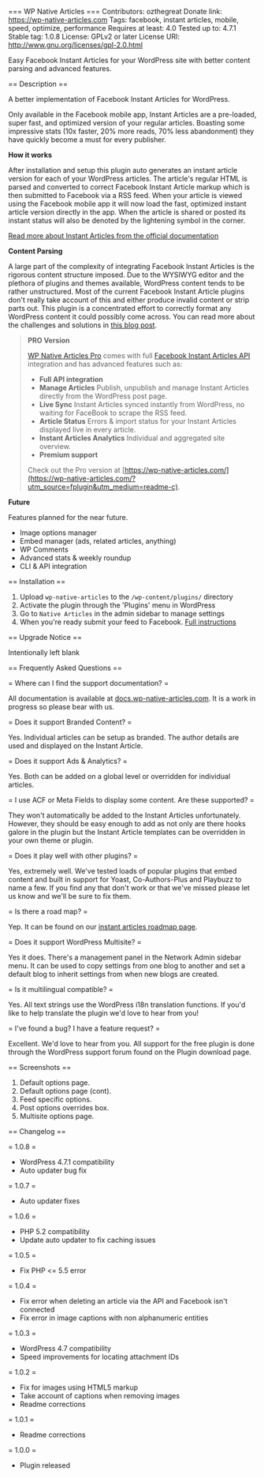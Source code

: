 === WP Native Articles ===
Contributors: ozthegreat
Donate link: https://wp-native-articles.com
Tags: facebook, instant articles, mobile, speed, optimize, performance
Requires at least: 4.0
Tested up to: 4.7.1
Stable tag: 1.0.8
License: GPLv2 or later
License URI: http://www.gnu.org/licenses/gpl-2.0.html

Easy Facebook Instant Articles for your WordPress site with better content parsing and advanced features.

== Description ==

A better implementation of Facebook Instant Articles for WordPress.

Only available in the Facebook mobile app, Instant Articles are a pre-loaded, super fast, and optimized version of your regular articles.
Boasting some impressive stats (10x faster, 20% more reads, 70% less abandonment) they have quickly become a must for every publisher.

**How it works**

After installation and setup this plugin auto generates an instant article version for each of your WordPress articles.
The article's regular HTML is parsed and converted to correct Facebook Instant Article markup which is then submitted to Facebook via a RSS feed. When your
article is viewed using the Facebook mobile app it will now load the fast, optimized instant article version directly in the app.
When the article is shared or posted its instant status will also be denoted by the lightening symbol in the corner.

[Read more about Instant Articles from the official documentation](https://developers.facebook.com/docs/instant-articles)

**Content Parsing**

A large part of the complexity of integrating Facebook Instant Articles is the rigorous content structure
imposed. Due to the WYSIWYG editor and the plethora of plugins and themes available, WordPress content
tends to be rather unstructured. Most of the current Facebook Instant Article plugins don't really take
account of this and either produce invalid content or strip parts out. This plugin is a concentrated effort
to correctly format any WordPress content it could possibly come across. You can read more about the challenges and
solutions in [this blog post](https://wp-native-articles.com/blog/formatting-wordpress-html-content-instant-articles/?utm_source=fplugin&utm_medium=readme).

> **PRO Version**
>
> [WP Native Articles Pro](https://wp-native-articles.com/?utm_source=fplugin&utm_medium=readme-a) comes with full [Facebook Instant Articles API](https://wp-native-articles.com/?utm_source=fplugin&utm_medium=readme-b#features) integration and has
> advanced features such as:
>
> * **Full API integration**
> * **Manage Articles** Publish, unpublish and manage Instant Articles directly from the WordPress post page.
> * **Live Sync** Instant Articles synced instantly from WordPress, no waiting for FaceBook to scrape the RSS feed.
> * **Article Status** Errors & import status for your Instant Articles displayed live in every article.
> * **Instant Articles Analytics** Individual and aggregated site overview.
> * **Premium support**
>
> Check out the Pro version at [https://wp-native-articles.com/](https://wp-native-articles.com/?utm_source=fplugin&utm_medium=readme-c).

**Future**

Features planned for the near future.

* Image options manager
* Embed manager (ads, related articles, anything)
* WP Comments
* Advanced stats & weekly roundup
* CLI & API integration

== Installation ==

1. Upload `wp-native-articles` to the `/wp-content/plugins/` directory
2. Activate the plugin through the 'Plugins' menu in WordPress
3. Go to `Native Articles` in the admin sidebar to manage settings
4. When you're ready submit your feed to Facebook. [Full instructions](https://developers.facebook.com/docs/instant-articles/publishing/setup-rss-feed)

== Upgrade Notice ==

Intentionally left blank

== Frequently Asked Questions ==

= Where can I find the support documentation? =

All documentation is available at [docs.wp-native-articles.com](http://docs.wp-native-articles.com). It is a work in progress so please bear with us.

= Does it support Branded Content? =

Yes. Individual articles can be setup as branded. The author details are used and displayed on the Instant Article.

= Does it support Ads & Analytics? =

Yes. Both can be added on a global level or overridden for individual articles.

= I use ACF or Meta Fields to display some content. Are these supported? =

They won't automatically be added to the Instant Articles unfortunately. However, they should be easy enough to add as
not only are there hooks galore in the plugin but the Instant Article templates can be overridden in your own theme or plugin.

= Does it play well with other plugins? =

Yes, extremely well. We've tested loads of popular plugins that embed content and built in support for Yoast, Co-Authors-Plus and Playbuzz to name a few.
If you find any that don't work or that we've missed please let us know and we'll be sure to fix them.

= Is there a road map? =

Yep. It can be found on our [instant articles roadmap page](https://wp-native-articles.com/roadmap/?utm_source=fplugin&utm_medium=readme-d).

= Does it support WordPress Multisite? =

Yes it does. There's a management panel in the Network Admin sidebar menu.
It can be used to copy settings from one blog to another and set a default blog
to inherit settings from when new blogs are created.

= Is it multilingual compatible? =

Yes. All text strings use the WordPress i18n translation functions. If you'd like to help translate the plugin we'd love to hear from you!

= I've found a bug? I have a feature request? =

Excellent. We'd love to hear from you. All support for the free plugin is done
through the WordPress support forum found on the Plugin download page.

== Screenshots ==

1. Default options page.
2. Default options page (cont).
3. Feed specific options.
4. Post options overrides box.
5. Multisite options page.

== Changelog ==

= 1.0.8 =
* WordPress 4.7.1 compatibility
* Auto updater bug fix

= 1.0.7 =
* Auto updater fixes

= 1.0.6 =
* PHP 5.2 compatibility
* Update auto updater to fix caching issues

= 1.0.5 =
* Fix PHP <= 5.5 error

= 1.0.4 =
* Fix error when deleting an article via the API and Facebook isn't connected
* Fix error in image captions with non alphanumeric entities

= 1.0.3 =
* WordPress 4.7 compatibility
* Speed improvements for locating attachment IDs

= 1.0.2 =
* Fix for images using HTML5 markup
* Take account of captions when removing images
* Readme corrections

= 1.0.1 =
* Readme corrections

= 1.0.0 =
* Plugin released
